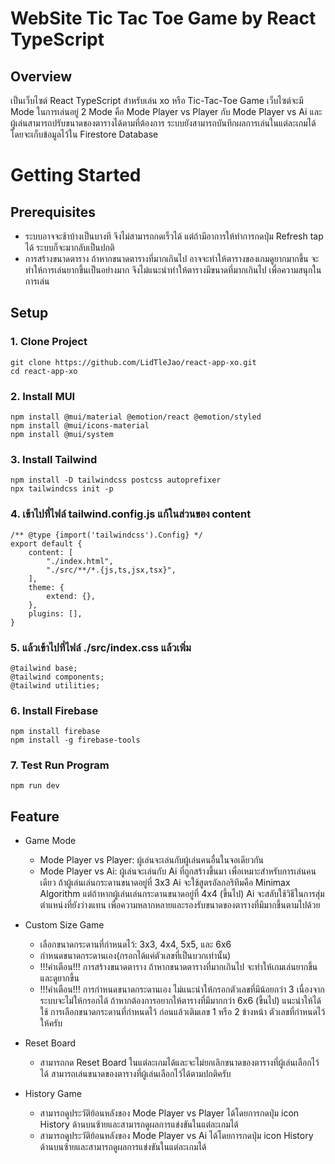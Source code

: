 # WebSite Tic Tac Toe Game by React TypeScript

## Overview
เป็นเว็บไซต์ React TypeScript สำหรับเล่น xo หรือ Tic-Tac-Toe Game เว็บไซต์จะมี Mode ในการเล่นอยู่ 2 Mode คือ Mode Player vs Player กับ Mode Player vs Ai และผู้เล่นสามารถปรับขนาดของตารางได้ตามที่ต้องการ ระบบยังสามารถบันทึกผลการเล่นในแต่ละเกมได้ โดยจะเก็บข้อมูลไว้ใน Firestore Database

# Getting Started

## Prerequisites
- ระบบอาจจะช้าบ้างเป็นบางที จึงไม่สามารถกดเร็วได้ แต่ถ้ามีอาการให้ทำการกดปุ่ม Refresh tap ได้ ระบบก็จะมากลับเป็นปกติ
- การสร้างขนาดตาราง ถ้าหากขนาดตารางที่มากเกินไป อาจจะทำให้ตารางของเกมดูยากมากขึ้น จะทำให้การเล่นยากขึ้นเป็นอย่างมาก จึงไม่แนะนำทำให้ตารางมีขนาดที่มากเกินไป เพื่อความสนุกในการเล่น

## Setup

### 1. Clone Project

```
git clone https://github.com/LidTleJao/react-app-xo.git
cd react-app-xo
```

### 2. Install MUI

```
npm install @mui/material @emotion/react @emotion/styled
npm install @mui/icons-material
npm install @mui/system
```

### 3. Install Tailwind

```
npm install -D tailwindcss postcss autoprefixer
npx tailwindcss init -p
```

### 4. เข้าไปที่ไฟล์ tailwind.config.js แก้ในส่วนของ content

```
/** @type {import('tailwindcss').Config} */ 
export default {
	content: [ 
		"./index.html", 
		"./src/**/*.{js,ts,jsx,tsx}", 
	], 
	theme: { 
		extend: {}, 
	}, 
	plugins: [], 
}
```

### 5. แล้วเข้าไปที่ไฟล์ ./src/index.css แล้วเพิ่ม

```
@tailwind base; 
@tailwind components; 
@tailwind utilities;
```

### 6. Install Firebase

```
npm install firebase
npm install -g firebase-tools
```

### 7. Test Run Program

```
npm run dev
```

## Feature

- Game Mode
  - Mode Player vs Player: ผู้เล่นจะเล่นกับผู้เล่นคนอื่นในจอเดียวกัน
  - Mode Player vs Ai: ผู้เล่นจะเล่นกับ Ai ที่ถูกสร้างขึ้นมา เพื่อเหมาะสำหรับการเล่นคนเดียว ถ้าผู้เล่นเล่นกระดานขนาดอยู่ที่ 3x3 Ai จะใช้สูตรอัลกอริทึมคือ Minimax Algorithm แต่ถ้าหากผู้เล่นเล่นกระดานขนาดอยู่ที่ 4x4 (ขึ้นไป) Ai จะสลับใช้วิธีในการสุ่มตำแหน่งที่ยังว่างแทน เพื่อความหลากหลายและรองรับขนาดของตารางที่มีมากขึ้นตามไปด้วย

- Custom Size Game
  - เลือกขนาดกระดานที่กำหนดไว้: 3x3, 4x4, 5x5, และ 6x6
  - กำหนดขนาดกระดานเอง(กรอกได้แค่ตัวเลขที่เป็นบวกเท่านั้น)
  - !!!คำเตือน!!! การสร้างขนาดตาราง ถ้าหากขนาดตารางที่มากเกินไป จะทำให้เกมเล่นยากขึ้นและดูยากขึ้น
  - !!!คำเตือน!!! การกำหนดขนาดกระดานเอง ไม่แนะนำให้กรอกตัวเลขที่มีน้อยกว่า 3 เนื่องจากระบบจะไม่ให้กรอกได้ ถ้าหากต้องการอยากให้ตารางที่มีมากกว่า 6x6 (ขึ้นไป) แนะนำให้ได้ใช้ การเลือกขนาดกระดานที่กำหนดไว้ ก่อนแล้วเติมเลข 1 หรือ 2 ข้างหน้า ตัวเลขที่กำหนดไว้ให้ครับ

- Reset Board
  - สามารถกด Reset Board ในแต่ละเกมได้และจะไม่ยกเลิกขนาดของตารางที่ผู้เล่นเลือกไว้ได้ สามารถเล่นขนาดของตารางที่ผู้เล่นเลือกไว้ได้ตามปกติครับ

- History Game
  - สามารถดูประวัติย้อนหลังของ Mode Player vs Player ได้โดยการกดปุ่ม icon History ด้านบนซ้ายและสามารถดูผลการแข่งขันในแต่ละเกมได้
  - สามารถดูประวัติย้อนหลังของ Mode Player vs Ai ได้โดยการกดปุ่ม icon History ด้านบนซ้ายและสามารถดูผลการแข่งขันในแต่ละเกมได้